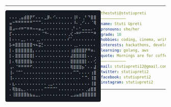 <hr>

<img align="left" src="ascii.png" width="300" /> 

```yaml
thestuti@stutiupreti
———————————
name: Stuti Upreti
pronouns: she/her
grade: 10
hobbies: coding, cinema, writing, music, books
interests: hackathons, development, cybersecurity, science, open source
learning: golang, aws
quote: Mornings are for coffee and contemplation.
———————————
mail: stutiupreti12@gmail.com
twitter: stutiupreti2
facebook: stutiupreti2
instagram: stutiupreti2
```

<hr>
